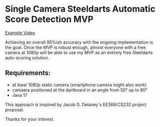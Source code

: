 # Single Camera Steeldarts Automatic Score Detection MVP

[Example Video](https://www.youtube.com/watch?v=kSVEU0BRPVY)

Achieving an overall 95%ish accuracy with the ongoing implementation is the goal. 
Once the MVP is robust enough, almost everyone with a free camera at 1080p will be able to use my MVP as an entirely free Steeldarts auto-scoring solution.

## Requirements: 
* at least 1080p static camera (smartphone camera might also work)
* camaera positioned at the dartboard in an angle from 50° up to 80°
* Java 17

This approach is inspired by Jacob D. Delaney`s EE368/CS232 project proposal.

Thanks for your interest.
